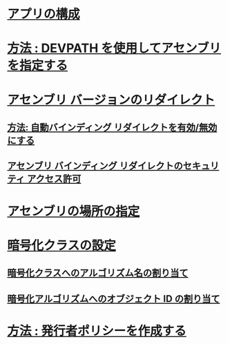 # [アプリの構成](index.md)
# [方法 : DEVPATH を使用してアセンブリを指定する](how-to-locate-assemblies-by-using-devpath.md)
# [アセンブリ バージョンのリダイレクト](redirect-assembly-versions.md)
## [方法: 自動バインディング リダイレクトを有効/無効にする](how-to-enable-and-disable-automatic-binding-redirection.md)
## [アセンブリ バインディング リダイレクトのセキュリティ アクセス許可](assembly-binding-redirection-security-permission.md)
# [アセンブリの場所の指定](specify-assembly-location.md)
# [暗号化クラスの設定](configure-cryptography-classes.md)
## [暗号化クラスへのアルゴリズム名の割り当て](map-algorithm-names-to-cryptography-classes.md)
## [暗号化アルゴリズムへのオブジェクト ID の割り当て](map-object-identifiers-to-cryptography-algorithms.md)
# [方法 : 発行者ポリシーを作成する](how-to-create-a-publisher-policy.md)
